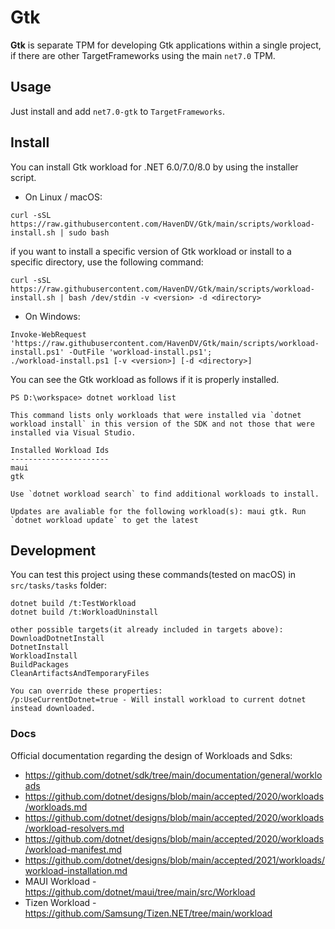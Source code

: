 # Gtk
<b>Gtk</b> is separate TPM for developing Gtk applications within a single project, if there are other TargetFrameworks using the main `net7.0` TPM.

## Usage
Just install and add `net7.0-gtk` to `TargetFrameworks`.

## Install
You can install Gtk workload for .NET 6.0/7.0/8.0 by using the installer script.
- On Linux / macOS:
```
curl -sSL https://raw.githubusercontent.com/HavenDV/Gtk/main/scripts/workload-install.sh | sudo bash
```
if you want to install a specific version of Gtk workload or install to a specific directory, use the following command:
```
curl -sSL https://raw.githubusercontent.com/HavenDV/Gtk/main/scripts/workload-install.sh | bash /dev/stdin -v <version> -d <directory>
```
- On Windows:
```
Invoke-WebRequest 'https://raw.githubusercontent.com/HavenDV/Gtk/main/scripts/workload-install.ps1' -OutFile 'workload-install.ps1';
./workload-install.ps1 [-v <version>] [-d <directory>]
```
You can see the Gtk workload as follows if it is properly installed.
```
PS D:\workspace> dotnet workload list

This command lists only workloads that were installed via `dotnet workload install` in this version of the SDK and not those that were installed via Visual Studio.

Installed Workload Ids
----------------------
maui
gtk

Use `dotnet workload search` to find additional workloads to install.

Updates are avaliable for the following workload(s): maui gtk. Run `dotnet workload update` to get the latest  
```

## Development
You can test this project using these commands(tested on macOS) in `src/tasks/tasks` folder:
```
dotnet build /t:TestWorkload
dotnet build /t:WorkloadUninstall

other possible targets(it already included in targets above):
DownloadDotnetInstall
DotnetInstall
WorkloadInstall
BuildPackages
CleanArtifactsAndTemporaryFiles

You can override these properties:
/p:UseCurrentDotnet=true - Will install workload to current dotnet instead downloaded.
```

### Docs
Official documentation regarding the design of Workloads and Sdks:
- https://github.com/dotnet/sdk/tree/main/documentation/general/workloads
- https://github.com/dotnet/designs/blob/main/accepted/2020/workloads/workloads.md
- https://github.com/dotnet/designs/blob/main/accepted/2020/workloads/workload-resolvers.md
- https://github.com/dotnet/designs/blob/main/accepted/2020/workloads/workload-manifest.md
- https://github.com/dotnet/designs/blob/main/accepted/2021/workloads/workload-installation.md
- MAUI Workload - https://github.com/dotnet/maui/tree/main/src/Workload
- Tizen Workload - https://github.com/Samsung/Tizen.NET/tree/main/workload